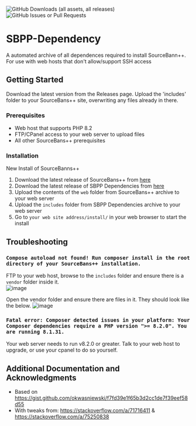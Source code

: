 ![GitHub Downloads (all assets, all releases)](https://img.shields.io/github/downloads/DNA-styx/SBPP-Dependencies/total)
![GitHub Issues or Pull Requests](https://img.shields.io/github/issues/DNA-styx/SBPP-Dependencies)


# SBPP-Dependency

A automated archive of all dependences required to install SourceBann++. For use with web hosts that don't allow/support SSH access<br>

## Getting Started

Download the latest version from the Releases page. Upload the 'includes' folder to your SourceBans++ site, overwriting any files already in there.

### Prerequisites

* Web host that supports PHP 8.2
* FTP/CPanel access to your web server to upload files
* All other SourceBans++ prerequisites

### Installation
New Install of SourceBanns++

1. Download the latest release of SourceBans++ from <a href="https://github.com/sbpp/sourcebans-pp/releases">here</a>
2. Download the latest release of SBPP Dependencies from <a href="https://github.com/DNA-styx/SBPP-Dependency-Downloader/releases">here</a>
3. Upload the contents of the ``web`` folder from SourceBans++ archive to your web server
4. Upload the ``includes`` folder from SBPP Dependencies archive to your web server
5. Go to ``your web site address/install/`` in your web browser to start the install

## Troubleshooting

### `Compose autoload not found! Run composer install in the root directory of your SourceBans++ installation.`
FTP to your web host, browse to the ``includes`` folder and ensure there is a ``vendor`` folder inside it. <br>
![image](https://github.com/user-attachments/assets/a70c8515-2eb5-4d3d-8099-e93f3dc18d1a)

Open the vendor folder and ensure there are files in it. They should look like the below.
![image](https://github.com/user-attachments/assets/e3448a76-e98d-4680-8917-4b9b65363288)

### `Fatal error: Composer detected issues in your platform: Your Composer dependencies require a PHP version ">= 8.2.0". You are running 8.1.31.`
Your web server needs to run v8.2.0 or greater. Talk to your web host to upgrade, or use your cpanel to do so yourself.

## Additional Documentation and Acknowledgments

* Based on https://gist.github.com/okwasniewski/f7fd39e1f65b3d2cc1de7f39eef58d55 
* With tweaks from: https://stackoverflow.com/a/71716411 & https://stackoverflow.com/a/75250838
